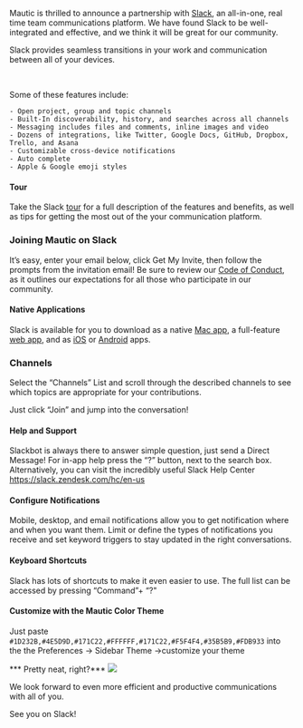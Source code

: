 Mautic is thrilled to announce a partnership with [Slack](https://slack.com/), an all-in-one, real time team communications platform. We have found Slack to be well-integrated and effective, and we think it will be great for our community.

Slack provides seamless transitions in your work and communication between all of your devices.



 

Some of these features include:


 	- Open project, group and topic channels
 	- Built-In discoverability, history, and searches across all channels
 	- Messaging includes files and comments, inline images and video
 	- Dozens of integrations, like Twitter, Google Docs, GitHub, Dropbox, Trello, and Asana
 	- Customizable cross-device notifications
 	- Auto complete
 	- Apple & Google emoji styles



#### Tour

Take the Slack [tour](https://slack.com/is/team-communication) for a full description of the features and benefits, as well as tips for getting the most out of the your communication platform.

### Joining Mautic on Slack

It’s easy, enter your email below, click Get My Invite, then follow the prompts from the invitation email! Be sure to review our [Code of Conduct](https://www.mautic.org/code-of-conduct/), as it outlines our expectations for all those who participate in our community.

<iframe onload="this.style.display='block';" style="display: none; width: 50%; border: 1px solid #d5d4d4; margin: 40px auto; height: 300px; border-radius: 4px; -webkit-border-radius: 4px; -moz-border-radius: 4px; padding: 30px;" src="https://www.mautic.org/slack/signup" width="300" height="150" scrolling="no"></iframe>

#### Native Applications

Slack is available for you to download as a native [Mac app](https://itunes.apple.com/us/app/slack/id803453959?mt=12), a full-feature [web app](https://slack.com/), and as [iOS](https://itunes.apple.com/us/app/slack-team-communication/id618783545?mt=8) or [Android](https://play.google.com/store/apps/details?id=com.Slack&hl=en) apps.

### Channels

Select the “Channels” List and scroll through the described channels to see which topics are appropriate for your contributions.

Just click “Join” and jump into the conversation!

#### Help and Support

Slackbot is always there to answer simple question, just send a Direct Message! For in-app help press the “?” button, next to the search box. Alternatively, you can visit the incredibly useful Slack Help Center [https://slack.zendesk.com/hc/en-us ](https://slack.zendesk.com/hc/en-us)

#### Configure Notifications

Mobile, desktop, and email notifications allow you to get notification where and when you want them. Limit or define the types of notifications you receive and set keyword triggers to stay updated in the right conversations.

#### Keyboard Shortcuts

Slack has lots of shortcuts to make it even easier to use. The full list can be accessed by pressing “Command”+ “?"

#### Customize with the Mautic Color Theme

Just paste `#1D232B,#4E5D9D,#171C22,#FFFFFF,#171C22,#F5F4F4,#35B5B9,#FDB933` into the the Preferences -> Sidebar Theme ->customize your theme

*** Pretty neat, right?***
![](https://www.mautic.org/wp-content/uploads/2015/01/Slack_customtheme.png)
  


We look forward to even more efficient and productive communications with all of you.

See you on Slack!